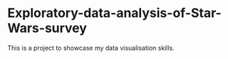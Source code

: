 # Exploratory-data-analysis-of-Star-Wars-survey
This is a project to showcase my data visualisation skills. 
